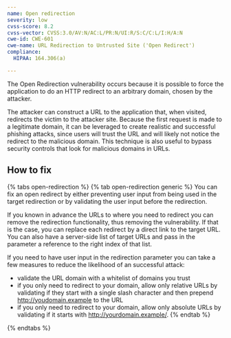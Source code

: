 ```yaml
---
name: Open redirection
severity: low
cvss-score: 8.2
cvss-vector: CVSS:3.0/AV:N/AC:L/PR:N/UI:R/S:C/C:L/I:H/A:N
cwe-id: CWE-601
cwe-name: URL Redirection to Untrusted Site ('Open Redirect')
compliance:
  HIPAA: 164.306(a)

---            
```


The Open Redirection vulnerability occurs because it is possible to force the application to do an HTTP redirect to an arbitrary domain, chosen by the attacker.

The attacker can construct a URL to the application that, when visited, redirects the victim to the attacker site. Because the first request is made to a legitimate domain, it can be leveraged to create realistic and successful phishing attacks, since users will trust the URL and will likely not notice the redirect to the malicious domain. This technique is also useful to bypass security controls that look for malicious domains in URLs.

## How to fix

{% tabs open-redirection %}
{% tab open-redirection generic %}
You can fix an open redirect by either preventing user input from being used in the target redirection or by validating the user input before the redirection.

If you known in advance the URLs to where you need to redirect you can remove the redirection functionality, thus removing the vulnerability. If that is the case, you can replace each redirect by a direct link to the target URL.
You can also have a server-side list of target URLs and pass in the parameter a reference to the right index of that list.

If you need to have user input in the redirection parameter you can take a few measures to reduce the likelihood of an successful attack:
* validate the URL domain with a whitelist of domains you trust
* if you only need to redirect to your domain, allow only relative URLs by validating if they start with a single slash character and then prepend http://youdomain.example to the URL
* if you only need to redirect to your domain, allow only absolute URLs by validating if it starts with http://yourdomain.example/.
{% endtab %}

{% endtabs %}
